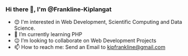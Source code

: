 ### Hi there 👋, I'm @Frankline-Kiplangat
- :blush: I'm interested in Web Development, Scientific Computing and Data Science. 
- 🌱 I’m currently learning PHP
- :wink: I’m looking to collaborate on Web Development Projects
- 📫 How to reach me: Send an Email to kipfrankline@gmail.com


